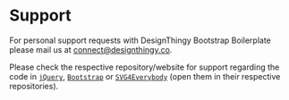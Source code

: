 # Support

For personal support requests with DesignThingy Bootstrap Boilerplate please mail us at connect@designthingy.co.

Please check the respective repository/website for support regarding the code in
  [`jQuery`](https://github.com/jquery/jquery/),
  [`Bootstrap`](https://github.com/twbs/bootstrap) or
  [`SVG4Everybody`](https://github.com/jonathantneal/svg4everybody) (open them in
  their respective repositories).
